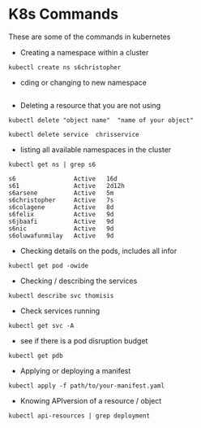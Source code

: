 # K8s Commands
These are some of the commands in kubernetes 

- Creating a namespace within a cluster
```
kubectl create ns s6christopher
```

- cding or changing to new namespace

```
```

- Deleting a resource that you are not using
```
kubectl delete "object name"  "name of your object"

kubectl delete service  chrisservice
```

- listing all available namespaces in the cluster
```
kubectl get ns | grep s6

s6                Active   16d
s61               Active   2d12h
s6arsene          Active   5m
s6christopher     Active   7s
s6colagene        Active   8d
s6felix           Active   9d
s6jbaafi          Active   9d
s6nic             Active   9d
s6oluwafunmilay   Active   9d
```
  -  Checking details on the pods, includes all infor
```
kubectl get pod -owide
```
 - Checking / describing the services 
```
kubectl describe svc thomisis
```

- Check services running
```
kubectl get svc -A
```
- see if there is a pod disruption budget
```
kubectl get pdb
```
 -  Applying or deploying a manifest
```
kubectl apply -f path/to/your-manifest.yaml

```
-  Knowing APIversion of a resource / object
```
kubectl api-resources | grep deployment

```
